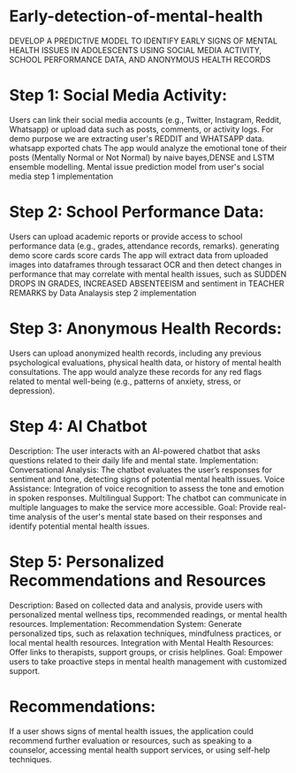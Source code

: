 # Early-detection-of-mental-health

DEVELOP A PREDICTIVE MODEL TO IDENTIFY EARLY SIGNS OF MENTAL HEALTH ISSUES IN ADOLESCENTS USING SOCIAL MEDIA ACTIVITY, SCHOOL PERFORMANCE DATA, AND ANONYMOUS HEALTH RECORDS

# Step 1: Social Media Activity:
Users can link their social media accounts (e.g., Twitter, Instagram, Reddit, Whatsapp) or upload data such as posts, comments, or activity logs.
For demo purpose we are extracting user's REDDIT and WHATSAPP data.
whatsapp exported chats
The app would analyze the emotional tone of their posts (Mentally Normal or Not Normal) by naive bayes,DENSE and LSTM ensemble modelling.
Mental issue prediction model from user's social media
step 1 implementation

# Step 2: School Performance Data:
Users can upload academic reports or provide access to school performance data (e.g., grades, attendance records, remarks).
generating demo score cards
score cards
The app will extract data from uploaded images into dataframes through tessaract OCR
and then detect changes in performance that may correlate with mental health issues, such as SUDDEN DROPS IN GRADES, INCREASED ABSENTEEISM and sentiment in TEACHER REMARKS by Data Analaysis
step 2 implementation

# Step 3: Anonymous Health Records:
Users can upload anonymized health records, including any previous psychological evaluations, physical health data, or history of mental health consultations.
The app would analyze these records for any red flags related to mental well-being (e.g., patterns of anxiety, stress, or depression).

# Step 4: AI Chatbot
Description: The user interacts with an AI-powered chatbot that asks questions related to their daily life and mental state. Implementation:
Conversational Analysis: The chatbot evaluates the user’s responses for sentiment and tone, detecting signs of potential mental health issues.
Voice Assistance: Integration of voice recognition to assess the tone and emotion in spoken responses.
Multilingual Support: The chatbot can communicate in multiple languages to make the service more accessible.
Goal: Provide real-time analysis of the user's mental state based on their responses and identify potential mental health issues.

# Step 5: Personalized Recommendations and Resources
Description: Based on collected data and analysis, provide users with personalized mental wellness tips, recommended readings, or mental health resources.
Implementation:
Recommendation System: Generate personalized tips, such as relaxation techniques, mindfulness practices, or local mental health resources.
Integration with Mental Health Resources: Offer links to therapists, support groups, or crisis helplines.
Goal: Empower users to take proactive steps in mental health management with customized support.

# Recommendations:
If a user shows signs of mental health issues, the application could recommend further evaluation or resources, such as speaking to a counselor, accessing mental health support services, or using self-help techniques.

